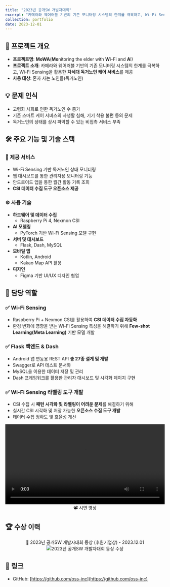 ```yaml
---
title: "2023년 공개SW 개발자대회"
excerpt: "카메라와 웨어러블 기반의 기존 모니터링 시스템의 한계를 극복하고, Wi-Fi Sensing을 활용한 차세대 독거노인 케어 서비스"
collection: portfolio
date: 2023-12-01
---
```


## 📌 프로젝트 개요

- **프로젝트명**: **MoWA**(**Mo**nitoring the elder with **W**i-Fi and **A**I)
- **프로젝트 소개**: 카메라와 웨어러블 기반의 기존 모니터링 시스템의 한계를 극복하고, Wi-Fi Sensing을 활용한 **차세대 독거노인 케어 서비스**를 제공
- **사용 대상**: 혼자 사는 노인들(독거노인)


## 💡 문제 인식

- 고령화 사회로 인한 독거노인 수 증가
- 기존 스마트 케어 서비스의 사생활 침해, 기기 착용 불편 등의 문제
- 독거노인의 상태를 상시 파악할 수 있는 비접촉 서비스 부족


## 🛠️ 주요 기능 및 기술 스택

### 🎯 제공 서비스

- Wi-Fi Sensing 기반 독거노인 상태 모니터링
- 웹 대시보드를 통한 관리자용 모니터링 기능
- 안드로이드 앱을 통한 월간 활동 기록 조회
- **CSI 데이터 수집 도구 오픈소스 제공**

### ⚙️ 사용 기술

- **하드웨어 및 데이터 수집**
    - Raspberry Pi 4, Nexmon CSI
- **AI 모델링**
    - PyTorch 기반 Wi-Fi Sensing 모델 구현
- **서버 및 대시보드**
    - Flask, Dash, MySQL
- **모바일 앱**
    - Kotlin, Android
    - Kakao Map API 활용
- **디자인**
    - Figma 기반 UI/UX 디자인 협업


## 🙋 담당 역할

### ✅ Wi-Fi Sensing

- Raspberry Pi + Nexmon CSI를 활용하여 **CSI 데이터 수집 자동화**
- 환경 변화에 영향을 받는 Wi-Fi Sensing 특성을 해결하기 위해 **Few-shot Learning(Meta Learning)** 기반 모델 개발

### ✅ Flask 백엔드 & Dash

- Android 앱 연동용 REST API **총 27종 설계 및 개발**
- Swagger로 API 테스트 문서화
- MySQL을 이용한 데이터 저장 및 관리
- Dash 프레임워크를 활용한 관리자 대시보드 및 시각화 페이지 구현

### ✅ Wi-Fi Sensing 라벨링 도구 개발

- CSI 수집 시 **패턴 시각화 및 라벨링이 어려운 문제**를 해결하기 위해
- 실시간 CSI 시각화 및 저장 가능한 **오픈소스 수집 도구 개발**
- 데이터 수집 정확도 및 효율성 개선

<div align="center">
  <video src="https://github.com/oss-inc/mowa-wifi-sensing-labelling/assets/70201882/b2ab5211-743e-47a0-adb7-20b0a41a3d7c" controls="controls" width="100%">
  </video>
  <br>📽️ 시연 영상
</div>

## 🏆 수상 이력

<div align="center">
  🥉 2023년 공개SW 개발자대회 동상 (후원기업상) - 2023.12.01 
 <br>
  <img src="2023_공개SW개발자대회_동상.jpg" alt="2023년 공개SW 개발자대회 동상 수상">
</div>


## 🔗 링크

- GitHub: [https://github.com/oss-inc](https://github.com/oss-inc)